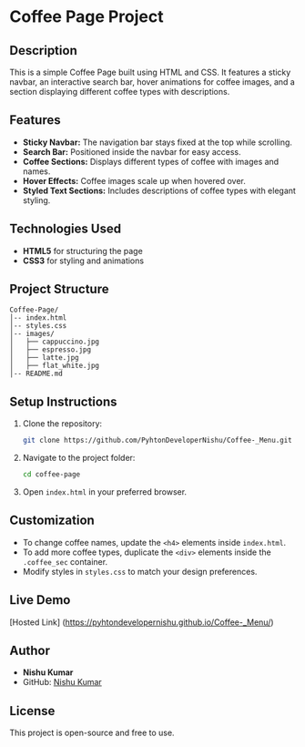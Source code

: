 # Coffee Page Project

## Description
This is a simple Coffee Page built using HTML and CSS. It features a sticky navbar, an interactive search bar, hover animations for coffee images, and a section displaying different coffee types with descriptions.

## Features
- **Sticky Navbar:** The navigation bar stays fixed at the top while scrolling.
- **Search Bar:** Positioned inside the navbar for easy access.
- **Coffee Sections:** Displays different types of coffee with images and names.
- **Hover Effects:** Coffee images scale up when hovered over.
- **Styled Text Sections:** Includes descriptions of coffee types with elegant styling.

## Technologies Used
- **HTML5** for structuring the page
- **CSS3** for styling and animations

## Project Structure
```
Coffee-Page/
│-- index.html
│-- styles.css
│-- images/
│   ├── cappuccino.jpg
│   ├── espresso.jpg
│   ├── latte.jpg
│   ├── flat_white.jpg
│-- README.md
```

## Setup Instructions
1. Clone the repository:
   ```sh
   git clone https://github.com/PyhtonDeveloperNishu/Coffee-_Menu.git
   ```
2. Navigate to the project folder:
   ```sh
   cd coffee-page
   ```
3. Open `index.html` in your preferred browser.

## Customization
- To change coffee names, update the `<h4>` elements inside `index.html`.
- To add more coffee types, duplicate the `<div>` elements inside the `.coffee_sec` container.
- Modify styles in `styles.css` to match your design preferences.



## Live Demo
  [Hosted Link] (https://pyhtondevelopernishu.github.io/Coffee-_Menu/)

## Author
- **Nishu Kumar**
- GitHub: [Nishu Kumar](https://github.com/PyhtonDeveloperNishu)

## License
This project is open-source and free to use.

